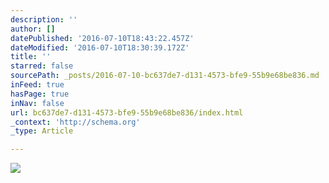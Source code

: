 ```yaml
---
description: ''
author: []
datePublished: '2016-07-10T18:43:22.457Z'
dateModified: '2016-07-10T18:30:39.172Z'
title: ''
starred: false
sourcePath: _posts/2016-07-10-bc637de7-d131-4573-bfe9-55b9e68be836.md
inFeed: true
hasPage: true
inNav: false
url: bc637de7-d131-4573-bfe9-55b9e68be836/index.html
_context: 'http://schema.org'
_type: Article

---
```

![](https://the-grid-user-content.s3-us-west-2.amazonaws.com/28aba66e-ab49-44dc-b5d7-f1826413d35d.jpg)